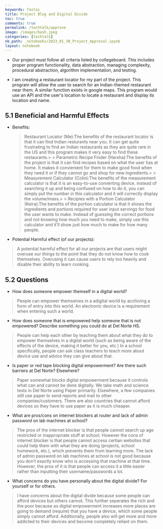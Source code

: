 ```yaml
---
keywords: fastai
title: Project Blog and Digital Divide
toc: true
comments: true
permalink: /techtalk/approve
image: /images/bash.jpeg
categories: [techtalk]
nb_path: _notebooks/2023_01_30_Project_Approval.ipynb
layout: notebook
---
```


<!--
#################################################
### THIS FILE WAS AUTOGENERATED! DO NOT EDIT! ###
#################################################
# file to edit: _notebooks/2023_01_30_Project_Approval.ipynb
-->

<div class="container" id="notebook-container">
        
<div class="cell border-box-sizing text_cell rendered"><div class="inner_cell">
<div class="text_cell_render border-box-sizing rendered_html">
<ul>
<li>Our project must follow all criteria listed by collegeboard. This includes proper program functionality, data abstraction, managing complexity, procedural abstraction, algorithm implementation, and testing.</li>
</ul>

</div>
</div>
</div>
<div class="cell border-box-sizing text_cell rendered"><div class="inner_cell">
<div class="text_cell_render border-box-sizing rendered_html">
<ul>
<li>I am creating a restaurant locator for my part of the project. This program will allow the user to search for an Indian-themed restaurant near them. A similar function exists in google maps. This program would use an API and the user's location to locate a restaurant and display its location and name.</li>
</ul>

</div>
</div>
</div>
<div class="cell border-box-sizing text_cell rendered"><div class="inner_cell">
<div class="text_cell_render border-box-sizing rendered_html">
<h2 id="5.1-Beneficial-and-Harmful-Effects">5.1 Beneficial and Harmful Effects<a class="anchor-link" href="#5.1-Beneficial-and-Harmful-Effects"> </a></h2><ul>
<li>Benefits:<blockquote><p>Restaurant Locator (Me):The benefits of the restaurant locator is that it can find Indian resturants near you. It can get quite frustrating to find an Indian restaurants as they are quite rare in the US and this program makes it very easy to find these restaurants.&gt; &gt; Parametric Recipe Finder (Harsha):The benefits of the project is that it can find recipes based on what the user has at home. It makes it convienient for them to make good food when they need it or if they cannot go and shop for new ingredients.&gt; &gt; Measurement Calculator (Colin):The benefits of the measurement calculator is that it is an easy-to-use converting device. instead of searching it up and being confused on how to do it, you can simply put the number in this calculator and it will correctly display the volume/mass.&gt; &gt; Recipies with a Portion Calculator (Keira):The benefits of the portion calculator is that it shows the ingredients and portions required for user input servings for food the user wants to make. Instead of guessing the correct portions and not knowing how much you need to make, simply use this calculator and it’ll show just how much to make for how many people.</p>
</blockquote>
</li>
</ul>

</div>
</div>
</div>
<div class="cell border-box-sizing text_cell rendered"><div class="inner_cell">
<div class="text_cell_render border-box-sizing rendered_html">
<ul>
<li>Potential Harmful effect (of our projects):</li>
</ul>
<blockquote><p>A potential harmful effect for all our projects are that users might overuse our things to the point that they do not know how to cook themselves. Overusing it can cause users to rely too heavily and disable their ability to learn cooking.</p>
</blockquote>

</div>
</div>
</div>
<div class="cell border-box-sizing text_cell rendered"><div class="inner_cell">
<div class="text_cell_render border-box-sizing rendered_html">
<h2 id="5.2-Questions">5.2 Questions<a class="anchor-link" href="#5.2-Questions"> </a></h2><ul>
<li>How does someone empower themself in a digital world?</li>
</ul>
<blockquote><p>People can empower themselves in a adigital world by acchiving a form of entry into this world. An electronic device is a requirement when entering such a world.</p>
</blockquote>
<ul>
<li>How does someone that is empowered help someone that is not empowered? Describe something you could do at Del Norte HS.</li>
</ul>
<blockquote><p>People can help each other by teaching them about what they do to empower themselves in a digital world (such as being aware of the effects of the device, making it better for you, etc.) In a school specifically, people can ask class teachers to teach more about device use and advice they can give about that.</p>
</blockquote>
<ul>
<li>Is paper or red tape blocking digital empowerment? Are there such barriers at Del Norte? Elsewhere?</li>
</ul>
<blockquote><p>Paper somewhat blocks digital empowerment because it controls what can and cannot be done digitally. We take math and science tests in Del Norte using Paper primarily. Elsewhere, a few companies still use paper to send reports and mail to other companies/customers. There are also countries that cannot afford devices so they have to use paper as it is much cheaper.</p>
</blockquote>
<ul>
<li>What are pros/cons on internet blockers at router and lack of admin password on lab machines at school?</li>
</ul>
<blockquote><p>The pros of the internet blocker is that people cannot search up age restricted or inappropriate stuff at school. However the cons of internet blocker is that people cannot access certian websites that could help them with what they are doing (projects, school homework, etc.), which prevents them from learning more. The lack of admin password on lab machines at school is not good because you don’t exactly know who is accessing that machine at that time. However, the pros of it is that people can access it a little easier rather than inputting their username/passwords a lot.</p>
</blockquote>
<ul>
<li>What concerns do you have personally about the digital divide? For yourself or for others.</li>
</ul>
<blockquote><p>I have concerns about the digital divide because some people can afford devices but others cannot. This further seperates the rich and the poor because as digital empowerment increases more places are going to demand (require) that you have a device, which some people simply cannot afford. Additionally, people also will get more and more addicted to their devices and become completely reliant on them.</p>
</blockquote>

</div>
</div>
</div>
</div>
 

